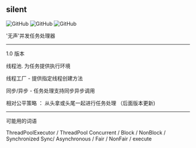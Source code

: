 

## silent

![GitHub](https://img.shields.io/badge/build-passing-green)
![GitHub](https://img.shields.io/badge/JDK-1.8-brightgreen)
![GitHub](https://img.shields.io/badge/version-1.0-orange)

'无声'并发任务处理器

----

1.0 版本

线程池. 为任务提供执行环境

线程工厂 - 提供指定线程创建方法

同步/异步 - 任务处理支持同步异步调用

相对公平策略 ： 从头拿或头尾一起进行任务处理
（后面版本更新) 

----

可能用的词语

ThreadPoolExecutor / ThreadPool
Concurrent / Block / NonBlock / Synchronized Sync/
Asynchronous / Fair / NonFair / execute

